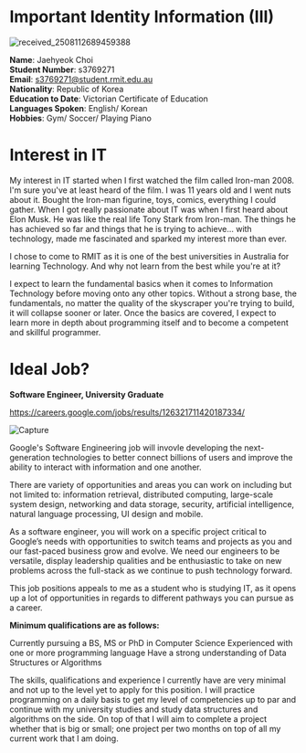 # Important Identity Information (III)

![received_2508112689459388](https://user-images.githubusercontent.com/62459675/77244736-cecc8880-6c6c-11ea-8c2f-42a77e771e00.jpeg)


**Name**: Jaehyeok Choi<br/>
**Student Number**: s3769271<br/>
**Email**: s3769271@student.rmit.edu.au<br/>
**Nationality**: Republic of Korea<br/>
**Education to Date**: Victorian Certificate of Education<br/>
**Languages Spoken**: English/ Korean<br/>
**Hobbies**: Gym/ Soccer/ Playing Piano<br/> 

# Interest in IT

My interest in IT started when I first watched the film called Iron-man 2008. I'm sure you've at least heard of the film. I was 11 years old and I went nuts about it. Bought the Iron-man figurine, toys, comics, everything I could gather. When I got really passionate about IT was when I first heard about Elon Musk. He was like the real life Tony Stark from Iron-man. The things he has achieved so far and things that he is trying to achieve... with technology, made me fascinated and sparked my interest more than ever. 

I chose to come to RMIT as it is one of the best universities in Australia for learning Technology. And why not learn from the best while you're at it?

I expect to learn the fundamental basics when it comes to Information Technology before moving onto any other topics. Without a strong base, the fundamentals, no matter the quality of the skyscraper you're trying to build, it will collapse sooner or later. Once the basics are covered, I expect to learn more in depth about programming itself and to become a competent and skillful programmer.

# Ideal Job?

**Software Engineer, University Graduate**

https://careers.google.com/jobs/results/126321711420187334/

![Capture](https://user-images.githubusercontent.com/62459675/77245179-c24a2f00-6c70-11ea-8dbf-bcf6cb6703b1.PNG)

Google's Software Engineering job will invovle developing the next-generation technologies to better connect billions of users and improve the ability to interact with information and one another. 

There are variety of opportunities and areas you can work on including but not limited to: information retrieval, distributed computing, large-scale system design, networking and data storage, security, artificial intelligence, natural language processing, UI design and mobile. 

As a software engineer, you will work on a specific project critical to Google’s needs with opportunities to switch teams and projects as you and our fast-paced business grow and evolve. We need our engineers to be versatile, display leadership qualities and be enthusiastic to take on new problems across the full-stack as we continue to push technology forward.

This job positions appeals to me as a student who is studying IT, as it opens up a lot of opportunities in regards to different pathways you can pursue as a career.

**Minimum qualifications are as follows:**

Currently pursuing a BS, MS or PhD in Computer Science
Experienced with one or more programming language
Have a strong understanding of Data Structures or Algorithms

The skills, qualifications and experience I currently have are very minimal and not up to the level yet to apply for this position. I will practice programming on a daily basis to get my level of competencies up to par and continue with my university studies and study data structures and algorithms on the side. On top of that I will aim to complete a project whether that is big or small; one project per two months on top of all my current work that I am doing. 








